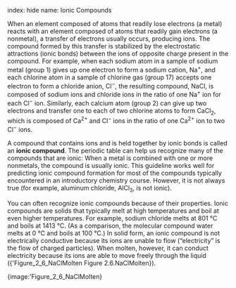 index: hide
name: Ionic Compounds

When an element composed of atoms that readily lose electrons (a metal) reacts with an element composed of atoms that readily gain electrons (a nonmetal), a transfer of electrons usually occurs, producing ions. The compound formed by this transfer is stabilized by the electrostatic attractions (ionic bonds) between the ions of opposite charge present in the compound. For example, when each sodium atom in a sample of sodium metal (group 1) gives up one electron to form a sodium cation, Na<sup>+</sup>, and each chlorine atom in a sample of chlorine gas (group 17) accepts one electron to form a chloride anion, Cl<sup>−</sup>, the resulting compound, NaCl, is composed of sodium ions and chloride ions in the ratio of one Na<sup>+</sup> ion for each Cl<sup>−</sup> ion. Similarly, each calcium atom (group 2) can give up two electrons and transfer one to each of two chlorine atoms to form CaCl<sub>2</sub>, which is composed of Ca<sup>2+</sup> and Cl<sup>−</sup> ions in the ratio of one Ca<sup>2+</sup> ion to two Cl<sup>−</sup> ions.

A compound that contains ions and is held together by ionic bonds is called an  **ionic compound**. The periodic table can help us recognize many of the compounds that are ionic: When a metal is combined with one or more nonmetals, the compound is usually ionic. This guideline works well for predicting ionic compound formation for most of the compounds typically encountered in an introductory chemistry course. However, it is not always true (for example, aluminum chloride, AlCl<sub>3</sub>, is not ionic).

You can often recognize ionic compounds because of their properties. Ionic compounds are solids that typically melt at high temperatures and boil at even higher temperatures. For example, sodium chloride melts at 801 °C and boils at 1413 °C. (As a comparison, the molecular compound water melts at 0 °C and boils at 100 °C.) In solid form, an ionic compound is not electrically conductive because its ions are unable to flow (“electricity” is the flow of charged particles). When molten, however, it can conduct electricity because its ions are able to move freely through the liquid ({'Figure_2_6_NaClMolten Figure 2.6.NaClMolten}).


{image:'Figure_2_6_NaClMolten}
        
